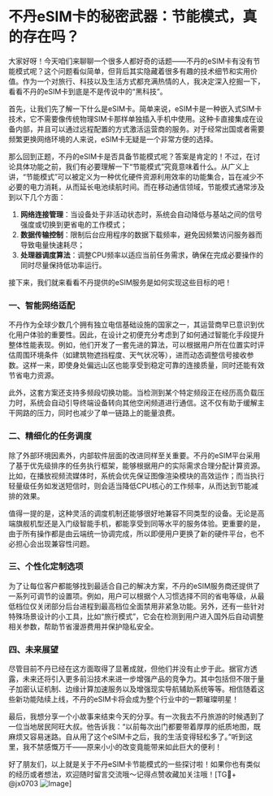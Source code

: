 # 不丹eSIM卡的秘密武器：节能模式，真的存在吗？

大家好呀！今天咱们来聊聊一个很多人都好奇的话题——不丹的eSIM卡有没有节能模式呢？这个问题看似简单，但背后其实隐藏着很多有趣的技术细节和实用价值。作为一个对旅行、科技以及生活方式都充满热情的人，我决定深入挖掘一下，看看不丹的eSIM卡到底是不是传说中的“黑科技”。

首先，让我们先了解一下什么是eSIM卡。简单来说，eSIM卡是一种嵌入式SIM卡技术，它不需要像传统物理SIM卡那样单独插入手机中使用。这种卡直接集成在设备内部，并且可以通过远程配置的方式激活运营商的服务。对于经常出国或者需要频繁更换网络环境的人来说，eSIM卡无疑是一个非常方便的选择。

那么回到正题，不丹的eSIM卡是否具备节能模式呢？答案是肯定的！不过，在讨论具体功能之前，我们有必要理解一下“节能模式”究竟意味着什么。从广义上讲，“节能模式”可以被定义为一种优化硬件资源利用效率的功能集合，旨在减少不必要的电力消耗，从而延长电池续航时间。而在移动通信领域，节能模式通常涉及到以下几个方面：

1. **网络连接管理**：当设备处于非活动状态时，系统会自动降低与基站之间的信号强度或切换到更省电的工作模式；
2. **数据传输控制**：限制后台应用程序的数据下载频率，避免因频繁访问服务器而导致电量快速耗尽；
3. **处理器调度算法**：调整CPU频率以适应当前任务需求，确保在完成必要操作的同时尽量保持低功率运行。

接下来，我们就来看看不丹提供的eSIM服务是如何实现这些目标的吧！

### 一、智能网络适配
不丹作为全球少数几个拥有独立电信基础设施的国家之一，其运营商早已意识到优化用户体验的重要性。因此，在设计之初便充分考虑到了如何通过智能化手段提升整体性能表现。例如，他们开发了一套先进的算法，可以根据用户所在位置实时评估周围环境条件（如建筑物遮挡程度、天气状况等），进而动态调整信号接收参数。这样一来，即使身处偏远山区也能享受到稳定可靠的连接质量，同时还能有效节省电力资源。

此外，这套方案还支持多频段切换功能。当检测到某个特定频段正在经历高负载压力时，系统会自动引导终端设备转向其他空闲频道进行通信。这不仅有助于缓解主干网路的压力，同时也减少了单一链路上的能量浪费。

### 二、精细化的任务调度
除了外部环境因素外，内部软件层面的改进同样至关重要。不丹的eSIM平台采用了基于优先级排序的任务执行框架，能够根据用户的实际需求合理分配计算资源。比如，在播放视频流媒体时，系统会优先保证图像渲染模块的高效运作；而当执行轻量级任务如发送短信时，则会适当降低CPU核心的工作频率，从而达到节能减排的效果。

值得一提的是，这种灵活的调度机制还能够很好地兼容不同类型的设备。无论是高端旗舰机型还是入门级智能手机，都能享受到同等水平的服务体验。更重要的是，由于所有操作都是由云端统一协调完成，所以即便用户更换了新的硬件平台，也不必担心会出现兼容性问题。

### 三、个性化定制选项
为了让每位客户都能够找到最适合自己的解决方案，不丹的eSIM服务商还提供了一系列可调节的设置项。例如，用户可以根据个人习惯选择不同的省电等级，从最低档位仅关闭部分后台进程到最高档位全面禁用非紧急功能。另外，还有一些针对特殊场景设计的小工具，比如“旅行模式”，它会在检测到用户进入国外后自动调整相关参数，帮助节省漫游费用并保护隐私安全。

### 四、未来展望
尽管目前不丹已经在这方面取得了显著成就，但他们并没有止步于此。据官方透露，未来还将引入更多前沿技术来进一步增强产品的竞争力。其中包括但不限于量子加密认证机制、边缘计算加速服务以及增强现实导航辅助系统等等。相信随着这些新功能陆续上线，不丹的eSIM卡将会成为整个行业中的一颗璀璨明星！

最后，我想分享一个小故事来结束今天的分享。有一次我去不丹旅游的时候遇到了一位当地居民阿旺大叔。他告诉我：“以前每次出门都要带着厚厚的纸质地图，既麻烦又容易迷路。自从用了这个eSIM卡之后，我的生活变得轻松多了。”听到这里，我不禁感慨万千——原来小小的改变竟能带来如此巨大的便利！

好了朋友们，以上就是关于不丹eSIM卡节能模式的一些探讨啦！如果你也有类似的经历或者想法，欢迎随时留言交流哦～记得点赞收藏加关注哦！[TG💪+ @jx0703 ![Image](https://github.com/user-attachments/assets/dbca1d08-cadb-493c-b0ec-ad6f7a83f270)]